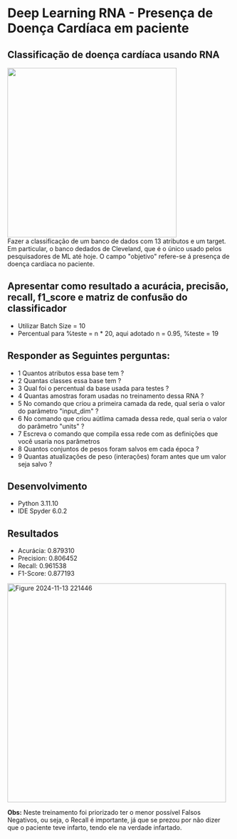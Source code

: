 # Deep Learning RNA - Presença de Doença Cardíaca em paciente
## Classificação de doença cardíaca usando RNA
<div>
  <img src = https://www.heart.org/-/media/Images/News/2021/June-2021/0623SilentHeartAttack_SC.jpg?sc_lang=en width="380">
</div>
Fazer a classificação de um banco de dados com 13 atributos e um target. Em particular, o banco dedados de 
Cleveland, que é o único usado pelos pesquisadores de ML até hoje. O campo "objetivo" refere-se á presença de 
doença cardíaca no paciente.

## Apresentar como resultado a acurácia, precisão, recall, f1_score e matriz de confusão do classificador
- Utilizar Batch Size = 10
- Percentual para %teste = n * 20, aqui adotado n = 0.95, %teste = 19
## Responder as Seguintes perguntas:
- 1 Quantos atributos essa base tem ?
- 2 Quantas classes essa base tem ?
- 3 Qual foi o percentual da base usada para testes ?
- 4 Quantas amostras foram usadas no treinamento dessa RNA ?
- 5 No comando que criou a primeira camada da rede, qual seria o valor do parâmetro "input_dim" ?
- 6 No comando que criou aútlima camada dessa rede, qual seria o valor do parâmetro "units" ?
- 7 Escreva o comando que compila essa rede com as definições que você usaria nos parâmetros
- 8 Quantos conjuntos de pesos foram salvos em cada época ?
- 9 Quantas atualizações de peso (interações) foram antes que um valor seja salvo ?

## Desenvolvimento
- Python 3.11.10
- IDE Spyder 6.0.2

## Resultados
- Acurácia: 0.879310
- Precision: 0.806452
- Recall: 0.961538
- F1-Score: 0.877193

<img width="491" alt="Figure 2024-11-13 221446" src="https://github.com/user-attachments/assets/e04759ca-65d0-4fa3-b1fe-8c748e62e2c3">

<div>
  <p><strong>Obs:</strong> Neste treinamento foi priorizado ter o menor possível Falsos Negativos, ou seja, 
    o Recall é importante, já que se prezou por não dizer que o paciente teve infarto, tendo ele na verdade infartado.
  </p>
</div>

